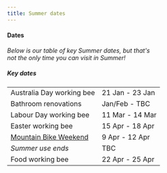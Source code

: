 ```yaml
---
title: Summer dates
---
```

<div class='dates-container__winter'>
  <h4>Dates</h4>
  <p style='max-width: 24em; margin-bottom: 1em'>
    <i>Below is our table of key Summer dates, but that's not the only time you can visit in Summer!</i>
  </p>
  <div>
    <h5>Key dates</h5>
    <table class='dates'>
      <tr><td>Australia Day working bee</td><td>21 Jan - 23 Jan</td></tr>
      <tr><td>Bathroom renovations</td><td>Jan/Feb - TBC</td></tr>
      <!--<tr><td>Australia day working bee</td><td>TBC</td></tr>-->
      <tr><td>Labour Day working bee<!-- and nobs <span style='white-space: nowrap'>training <i class='material-icons' title='Nobs training: Learning how to run and use the Chalet as a leader.<br><b>Note: no external bookings are available this weekend.</b>'>info_outline</i></span>--></td><td>11 Mar - 14 Mar</td></tr>
      <!--<tr><td>Special Rover event</td><td>15 Apr - 18 Apr</td></tr>-->
      <tr><td>Easter working bee</td><td>15 Apr - 18 Apr</td></tr>
      <tr><td><a href="https://bogongroverchalet.org.au/visiting/visiting-in-summer/#mountain-bike-weekend">Mountain Bike Weekend</a></td><td>9 Apr - 12 Apr</td></tr>
      <tr><td><i>Summer use ends</i></td><td>TBC</td></tr>
      <tr><td>Food working bee</td><td>22 Apr - 25 Apr</td></tr>
    </table>
  </div>
</div>

